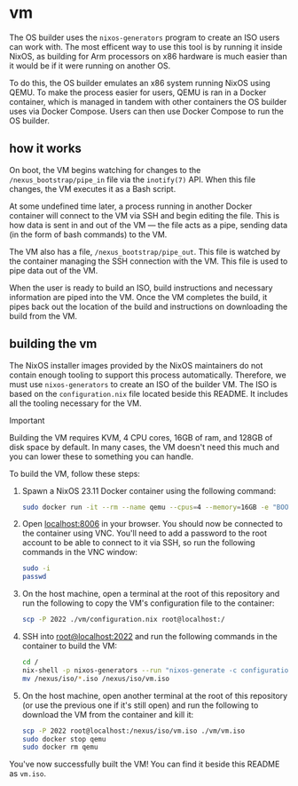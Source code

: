 # vm
The OS builder uses the `nixos-generators` program to create an ISO users can work with. The most efficent way to use this tool is by running it inside NixOS, as building for Arm processors on x86 hardware is much easier than it would be if it were running on another OS.

To do this, the OS builder emulates an x86 system running NixOS using QEMU. To make the process easier for users, QEMU is ran in a Docker container, which is managed in tandem with other containers the OS builder uses via Docker Compose. Users can then use Docker Compose to run the OS builder.

## how it works
On boot, the VM begins watching for changes to the `/nexus_bootstrap/pipe_in` file via the `inotify(7)` API. When this file changes, the VM executes it as a Bash script.

At some undefined time later, a process running in another Docker container will connect to the VM via SSH and begin editing the file. This is how data is sent in and out of the VM &mdash; the file acts as a pipe, sending data (in the form of bash commands) to the VM.

The VM also has a file, `/nexus_bootstrap/pipe_out`. This file is watched by the container managing the SSH connection with the VM. This file is used to pipe data out of the VM.

When the user is ready to build an ISO, build instructions and necessary information are piped into the VM. Once the VM completes the build, it pipes back out the location of the build and instructions on downloading the build from the VM.

## building the vm
The NixOS installer images provided by the NixOS maintainers do not contain enough tooling to support this process automatically. Therefore, we must use `nixos-generators` to create an ISO of the builder VM. The ISO is based on the `configuration.nix` file located beside this README. It includes all the tooling necessary for the VM.

> [!IMPORTANT]
> Building the VM requires KVM, 4 CPU cores, 16GB of ram, and 128GB of disk space by default. In many cases, the VM doesn't need this much and you can lower these to something you can handle.

To build the VM, follow these steps:
1. Spawn a NixOS 23.11 Docker container using the following command:
   ```bash
   sudo docker run -it --rm --name qemu --cpus=4 --memory=16GB -e "BOOT=https://channels.nixos.org/nixos-23.11/latest-nixos-minimal-x86_64-linux.iso" -e "CPU_CORES=4" -e "RAM_SIZE=16GB" -e "DISK_SIZE=128GB" -p 8006:8006 -p 2022:22 --device=/dev/kvm --cap-add NET_ADMIN qemux/qemu-docker
   ```
2. Open [localhost:8006](https://localhost:8006) in your browser. You should now be connected to the container using VNC. You'll need to add a password to the root account to be able to connect to it via SSH, so run the following commands in the VNC window:
   ```bash
   sudo -i
   passwd
   ```
3. On the host machine, open a terminal at the root of this repository and run the following to copy the VM's configuration file to the container:
   ```bash
   scp -P 2022 ./vm/configuration.nix root@localhost:/
   ```
4. SSH into [root@localhost:2022](ssh://root@localhost:2022) and run the following commands in the container to build the VM:
   ```bash
   cd /
   nix-shell -p nixos-generators --run "nixos-generate -c configuration.nix -f iso -I nixpkgs=channel:nixos-23.11 -o /nexus"
   mv /nexus/iso/*.iso /nexus/iso/vm.iso
   ```
5. On the host machine, open another terminal at the root of this repository (or use the previous one if it's still open) and run the following to download the VM from the container and kill it:
   ```bash
   scp -P 2022 root@localhost:/nexus/iso/vm.iso ./vm/vm.iso
   sudo docker stop qemu
   sudo docker rm qemu
   ```
You've now successfully built the VM! You can find it beside this README as `vm.iso`.
